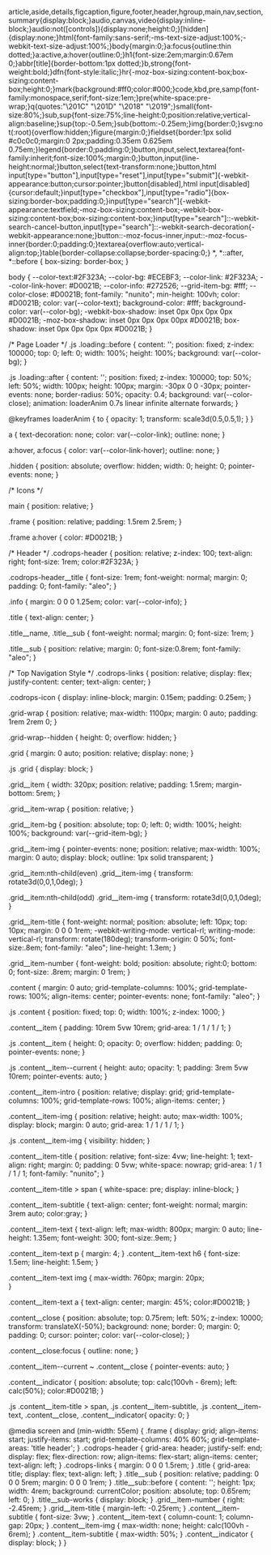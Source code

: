         
article,aside,details,figcaption,figure,footer,header,hgroup,main,nav,section,summary{display:block;}audio,canvas,video{display:inline-block;}audio:not([controls]){display:none;height:0;}[hidden]{display:none;}html{font-family:sans-serif;-ms-text-size-adjust:100%;-webkit-text-size-adjust:100%;}body{margin:0;}a:focus{outline:thin dotted;}a:active,a:hover{outline:0;}h1{font-size:2em;margin:0.67em 0;}abbr[title]{border-bottom:1px dotted;}b,strong{font-weight:bold;}dfn{font-style:italic;}hr{-moz-box-sizing:content-box;box-sizing:content-box;height:0;}mark{background:#ff0;color:#000;}code,kbd,pre,samp{font-family:monospace,serif;font-size:1em;}pre{white-space:pre-wrap;}q{quotes:"\201C" "\201D" "\2018" "\2019";}small{font-size:80%;}sub,sup{font-size:75%;line-height:0;position:relative;vertical-align:baseline;}sup{top:-0.5em;}sub{bottom:-0.25em;}img{border:0;}svg:not(:root){overflow:hidden;}figure{margin:0;}fieldset{border:1px solid #c0c0c0;margin:0 2px;padding:0.35em 0.625em 0.75em;}legend{border:0;padding:0;}button,input,select,textarea{font-family:inherit;font-size:100%;margin:0;}button,input{line-height:normal;}button,select{text-transform:none;}button,html input[type="button"],input[type="reset"],input[type="submit"]{-webkit-appearance:button;cursor:pointer;}button[disabled],html input[disabled]{cursor:default;}input[type="checkbox"],input[type="radio"]{box-sizing:border-box;padding:0;}input[type="search"]{-webkit-appearance:textfield;-moz-box-sizing:content-box;-webkit-box-sizing:content-box;box-sizing:content-box;}input[type="search"]::-webkit-search-cancel-button,input[type="search"]::-webkit-search-decoration{-webkit-appearance:none;}button::-moz-focus-inner,input::-moz-focus-inner{border:0;padding:0;}textarea{overflow:auto;vertical-align:top;}table{border-collapse:collapse;border-spacing:0;}
*,
*::after,
*::before {
	box-sizing: border-box;
}

body {
	--color-text:#2F323A;
    --color-bg: #ECEBF3;
    --color-link: #2F323A;
    --color-link-hover: #D0021B;
    --color-info: #272526;
    --grid-item-bg: #fff;
    --color-close: #D0021B;
	font-family: "nunito";
	min-height: 100vh;
	color: #D0021B;
	color: var(--color-text);
	background-color: #fff;
	background-color: var(--color-bg);
        -webkit-box-shadow: inset 0px 0px 0px 0px #D0021B;
    -moz-box-shadow: inset 0px 0px 0px 00px #D0021B;
    box-shadow: inset 0px 0px 0px 0px #D0021B;
}

/* Page Loader */
.js .loading::before {
	content: '';
	position: fixed;
	z-index: 100000;
	top: 0;
	left: 0;
	width: 100%;
	height: 100%;
	background: var(--color-bg);
}

.js .loading::after {
	content: '';
	position: fixed;
	z-index: 100000;
	top: 50%;
	left: 50%;
	width: 100px;
	height: 100px;
	margin: -30px 0 0 -30px;
	pointer-events: none;
	border-radius: 50%;
	opacity: 0.4;
	background: var(--color-close);
	animation: loaderAnim 0.7s linear infinite alternate forwards;
}

@keyframes loaderAnim {
	to {
		opacity: 1;
		transform: scale3d(0.5,0.5,1);
	}
}

a {
	text-decoration: none;
	color: var(--color-link);
	outline: none;
}

a:hover,
a:focus {
	color: var(--color-link-hover);
	outline: none;
}

.hidden {
	position: absolute;
	overflow: hidden;
	width: 0;
	height: 0;
	pointer-events: none;
}

/* Icons */


main {
	position: relative;
}

.frame {
	position: relative;
	padding: 1.5rem 2.5rem;
}

.frame a:hover {
	color: #D0021B;
}

/* Header */
.codrops-header {
	position: relative;
	z-index: 100;
	text-align: right;
	font-size: 1rem;
    color:#2F323A;
}

.codrops-header__title {
	font-size: 1rem;
	font-weight: normal;
	margin: 0;
	padding: 0;
    font-family: "aleo";
}

.info {
	margin: 0 0 0 1.25em;
	color: var(--color-info);
}


.title {
	text-align: center;
}

.title__name,
.title__sub {
	font-weight: normal;
	margin: 0;
	font-size: 1rem;
}

.title__sub {
	position: relative;
	margin: 0;
    font-size:0.8rem;
    font-family: "aleo";
}

/* Top Navigation Style */
.codrops-links {
	position: relative;
	display: flex;
	justify-content: center;
	text-align: center;
}

.codrops-icon {
	display: inline-block;
	margin: 0.15em;
	padding: 0.25em;
}

.grid-wrap {
	position: relative;
	max-width: 1100px;
	margin: 0 auto;
	padding: 1rem 2rem 0;
}

.grid-wrap--hidden {
	height: 0;
	overflow: hidden;
}

.grid {
	margin: 0 auto;
	position: relative;
	display: none;
}

.js .grid {
	display: block;
}

.grid__item {
	width: 320px;
	position: relative;
	padding: 1.5rem;
	margin-bottom: 5rem;
}

.grid__item-wrap {
	position: relative;
}

.grid__item-bg {
	position: absolute;
	top: 0;
	left: 0;
	width: 100%;
	height: 100%;
	background: var(--grid-item-bg);
}

.grid__item-img {
	pointer-events: none;
	position: relative;
	max-width: 100%;
	margin: 0 auto;
	display: block;
	outline: 1px solid transparent;
}

.grid__item:nth-child(even) .grid__item-img {
	transform: rotate3d(0,0,1,0deg);
}

.grid__item:nth-child(odd) .grid__item-img {
	transform: rotate3d(0,0,1,0deg);
}

.grid__item-title {
	font-weight: normal;
	position: absolute;
	left: 10px;
	top: 10px;
	margin: 0 0 0 1rem;
	-webkit-writing-mode: vertical-rl;
	writing-mode: vertical-rl;
	transform: rotate(180deg);
	transform-origin: 0 50%;
    font-size:.8em;
    font-family: "aleo";
    line-height: 1.3em;
}

.grid__item-number {
	font-weight: bold;
	position: absolute;
	right:0;
	bottom: 0;
	font-size: .8rem;
	margin: 0 1rem;
}


.content {
	margin: 0 auto;
	grid-template-columns: 100%;
	grid-template-rows: 100%;
	align-items: center;
	pointer-events: none;
    font-family: "aleo";
}

.js .content {
	position: fixed;
	top: 0;
	width: 100%;
	z-index: 1000;
}

.content__item {
	padding: 10rem 5vw 10rem;
	grid-area: 1 / 1 / 1 / 1;
}

.js .content__item {
	height: 0;
	opacity: 0;
	overflow: hidden;
	padding: 0;
	pointer-events: none;
}

.js .content__item--current {
	height: auto;
	opacity: 1;
	padding: 3rem 5vw 10rem;
	pointer-events: auto;
}

.content__item-intro {
	position: relative;
	display: grid;
	grid-template-columns: 100%;
	grid-template-rows: 100%;
	align-items: center;
}

.content__item-img {
	position: relative;
	height: auto;
	max-width: 100%;
	display: block;
	margin: 0 auto;
	grid-area: 1 / 1 / 1 / 1;
}

.js .content__item-img {
	visibility: hidden;
}

.content__item-title {
	position: relative;
	font-size: 4vw;
	line-height: 1;
	text-align: right;
	margin: 0;
	padding: 0 5vw;
	white-space: nowrap;
	grid-area: 1 / 1 / 1 / 1;
    font-family: "nunito";
}

.content__item-title > span {
	white-space: pre;
	display: inline-block;
}

.content__item-subtitle {
	text-align: center;
	font-weight: normal;
	margin: 3rem auto;
    color:gray;
}


.content__item-text {
	text-align: left;
	max-width: 800px;
	margin: 0 auto;
    line-height: 1.35em;
    font-weight: 300;
    font-size:.9em;
}

.content__item-text p {
	margin: 4;
}
.content__item-text h6 {
	font-size: 1.5em;
    line-height: 1.5em;
}

.content__item-text img {
	max-width: 760px;
    margin: 20px;  
}

.content__item-text a {
	text-align: center; 
    margin: 45%;
    color:#D0021B;
}

.content__close {
	position: absolute;
	top: 0.75rem;
	left: 50%;
	z-index: 10000;
	transform: translateX(-50%);
	background: none;
	border: 0;
	margin: 0;
	padding: 0;
	cursor: pointer;
	color: var(--color-close);
}

.content__close:focus {
	outline: none;
}


.content__item--current ~ .content__close {
	pointer-events: auto;
}


.content__indicator {
	position: absolute;
	top: calc(100vh - 6rem);
	left: calc(50%);
    color:#D0021B;
}

.js .content__item-title > span,
.js .content__item-subtitle,
.js .content__item-text,
.content__close,
.content__indicator{
	opacity: 0;
}



@media screen and (min-width: 55em) {
	.frame {
		display: grid;
		align-items: start;
		justify-items: start;
		grid-template-columns: 40% 60%;
		grid-template-areas: 'title header';
	}
	.codrops-header {
		grid-area: header;
		justify-self: end;
		display: flex;
		flex-direction: row;
		align-items: flex-start;
		align-items: center;
		text-align: left;
	}
	.codrops-links {
		margin: 0 0 0 1.5rem;
	}
	.title {
		grid-area: title;
		display: flex;
		text-align: left;
	}
	.title__sub {
		position: relative;
		padding: 0 0 0 5rem;
		margin: 0 0 0 1rem;
	}
	.title__sub::before {
		content: '';
		height: 1px;
		width: 4rem;
		background: currentColor;
		position: absolute;
		top: 0.65rem;
		left: 0;
	}
	.title__sub-works {
		display: block;
	}
	.grid__item-number {
		right: -2.45rem;
	}
	.grid__item-title {
		margin-left: -0.25rem;
	}
	.content__item-subtitle {
		font-size: 3vw;
	}
	.content__item-text {
  		column-count: 1;
  		column-gap: 20px;
  	}
	.content__item-img {
		max-width: none;
		height: calc(100vh - 6rem);
	}
	.content__item-subtitle {
		max-width: 50%;
	}
	.content__indicator {
		display: block;
	}
}
